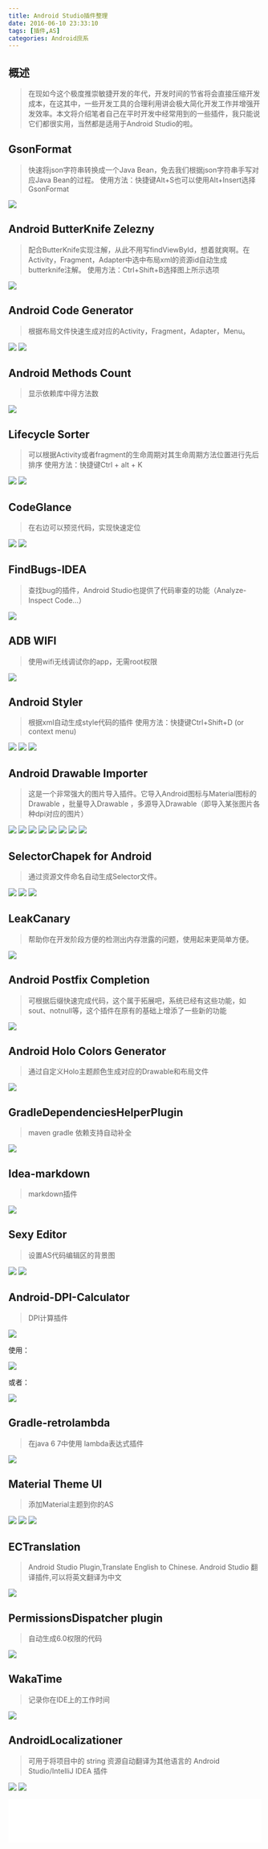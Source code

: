 ```yaml
---
title: Android Studio插件整理
date: 2016-06-10 23:33:10
tags: [插件,AS]
categories: Android庶系
---
```

## 概述
> 在现如今这个极度推崇敏捷开发的年代，开发时间的节省将会直接压缩开发成本，在这其中，一些开发工具的合理利用讲会极大简化开发工作并增强开发效率。本文将介绍笔者自己在平时开发中经常用到的一些插件，我只能说它们都很实用，当然都是适用于Android Studio的啦。
<!--more-->
## GsonFormat 
>快速将json字符串转换成一个Java Bean，免去我们根据json字符串手写对应Java Bean的过程。
>使用方法：快捷键Alt+S也可以使用Alt+Insert选择GsonFormat 

![](http://ondlsj2sn.bkt.clouddn.com/160610/610-1.gif)
## Android ButterKnife Zelezny
>配合ButterKnife实现注解，从此不用写findViewById，想着就爽啊。在Activity，Fragment，Adapter中选中布局xml的资源id自动生成butterknife注解。
>使用方法：Ctrl+Shift+B选择图上所示选项

![](http://ondlsj2sn.bkt.clouddn.com/160610/610-2.gif)
## Android Code Generator
>根据布局文件快速生成对应的Activity，Fragment，Adapter，Menu。

![](http://ondlsj2sn.bkt.clouddn.com/160610/610-3.1.gif)
![](http://ondlsj2sn.bkt.clouddn.com/160610/610-3.2.gif)
## Android Methods Count
>显示依赖库中得方法数

![](http://ondlsj2sn.bkt.clouddn.com/160610/610-5.gif)
## Lifecycle Sorter
>可以根据Activity或者fragment的生命周期对其生命周期方法位置进行先后排序
>使用方法：快捷键Ctrl + alt + K

![](http://ondlsj2sn.bkt.clouddn.com/160610/610-6.1.jpg)
![](http://ondlsj2sn.bkt.clouddn.com/160610/610-6.2.jpg)
## CodeGlance
>在右边可以预览代码，实现快速定位

![](http://ondlsj2sn.bkt.clouddn.com/160610/610-7.1.jpg)
![](http://ondlsj2sn.bkt.clouddn.com/160610/610-6.2.jpg)
## FindBugs-IDEA
>查找bug的插件，Android Studio也提供了代码审查的功能（Analyze-Inspect Code…）

![](http://ondlsj2sn.bkt.clouddn.com/160610/610-8.jpg)
## ADB WIFI
>使用wifi无线调试你的app，无需root权限

![](http://ondlsj2sn.bkt.clouddn.com/160610/610-9.jpg)
## Android Styler
>根据xml自动生成style代码的插件
>使用方法：快捷键Ctrl+Shift+D (or context menu)

![](http://ondlsj2sn.bkt.clouddn.com/160610/12.1.jpg)
![](http://ondlsj2sn.bkt.clouddn.com/160610/12.2.jpg)
![](http://ondlsj2sn.bkt.clouddn.com/160610/12.3.jpg)
## Android Drawable Importer
>这是一个非常强大的图片导入插件。它导入Android图标与Material图标的Drawable ，批量导入Drawable ，多源导入Drawable（即导入某张图片各种dpi对应的图片）

![](http://ondlsj2sn.bkt.clouddn.com/160610/13.1.jpg)
![](http://ondlsj2sn.bkt.clouddn.com/160610/13.2.jpg)
![](http://ondlsj2sn.bkt.clouddn.com/160610/13.3.jpg)
![](http://ondlsj2sn.bkt.clouddn.com/160610/13.4.jpg)
![](http://ondlsj2sn.bkt.clouddn.com/160610/13.5.jpg)
![](http://ondlsj2sn.bkt.clouddn.com/160610/13.6.jpg)
![](http://ondlsj2sn.bkt.clouddn.com/160610/13.7.jpg)
![](http://ondlsj2sn.bkt.clouddn.com/160610/13.8.jpg)
## SelectorChapek for Android
>通过资源文件命名自动生成Selector文件。

![](http://ondlsj2sn.bkt.clouddn.com/160610/14.1.jpg)
![](http://ondlsj2sn.bkt.clouddn.com/160610/14.2.jpg)
![](http://ondlsj2sn.bkt.clouddn.com/160610/14.3.png)
## LeakCanary
>帮助你在开发阶段方便的检测出内存泄露的问题，使用起来更简单方便。

![](http://ondlsj2sn.bkt.clouddn.com/160610/17.jpg)
## Android Postfix Completion
>可根据后缀快速完成代码，这个属于拓展吧，系统已经有这些功能，如sout、notnull等，这个插件在原有的基础上增添了一些新的功能

![](http://ondlsj2sn.bkt.clouddn.com/160610/18.gif)
## Android Holo Colors Generator
>通过自定义Holo主题颜色生成对应的Drawable和布局文件

![](http://ondlsj2sn.bkt.clouddn.com/160610/19.jpg)
## GradleDependenciesHelperPlugin
>maven gradle 依赖支持自动补全

![](http://ondlsj2sn.bkt.clouddn.com/160610/21.jpg)
## Idea-markdown
>markdown插件

![](http://ondlsj2sn.bkt.clouddn.com/160610/26.jpg)
## Sexy Editor
>设置AS代码编辑区的背景图

![](http://ondlsj2sn.bkt.clouddn.com/160610/27.1.png)
![](http://ondlsj2sn.bkt.clouddn.com/160610/27.2.png)
## Android-DPI-Calculator
>DPI计算插件

![](http://ondlsj2sn.bkt.clouddn.com/160610/29.1.png)

使用：

![](http://ondlsj2sn.bkt.clouddn.com/160610/29.2.png)

或者：

![](http://ondlsj2sn.bkt.clouddn.com/160610/29.3.png)
## Gradle-retrolambda
>在java 6 7中使用 lambda表达式插件

![](http://ondlsj2sn.bkt.clouddn.com/160610/30.jpg)
## Material Theme UI
>添加Material主题到你的AS

![](http://ondlsj2sn.bkt.clouddn.com/160610/32.1.jpg)
![](http://ondlsj2sn.bkt.clouddn.com/160610/32.2.jpg)
![](http://ondlsj2sn.bkt.clouddn.com/160610/32.3.jpg)
## ECTranslation
>Android Studio Plugin,Translate English to Chinese. Android Studio 翻译插件,可以将英文翻译为中文

![](http://ondlsj2sn.bkt.clouddn.com/160610/36.jpg)
## PermissionsDispatcher plugin
>自动生成6.0权限的代码

![](http://ondlsj2sn.bkt.clouddn.com/160610/37.gif)
## WakaTime
>记录你在IDE上的工作时间

![](http://ondlsj2sn.bkt.clouddn.com/160610/38.png)
## AndroidLocalizationer
>可用于将项目中的 string 资源自动翻译为其他语言的 Android Studio/IntelliJ IDEA 插件

![](http://ondlsj2sn.bkt.clouddn.com/160610/40.1.jpg)
![](http://ondlsj2sn.bkt.clouddn.com/160610/40.2.jpg)

<iframe frameborder="no" border="0" marginwidth="0" marginheight="0" width=100% height=86 src="//music.163.com/outchain/player?type=2&id=25638273&auto=1&height=66"></iframe>
